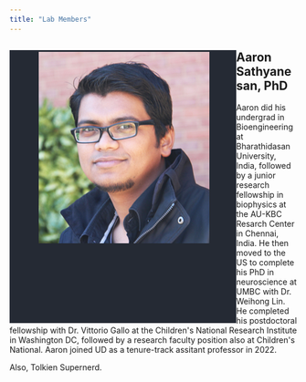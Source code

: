 ```yaml
---
title: "Lab Members"
---
```

<section id="principal investigator">
  <div class="splash-header">
    <div class="splash-image">
      <div style="float: left; margin-right 1em;">
        <img src="asathyanesan-4.png" />
      </div>
    </div>
    <div class="splash-block">
      <h2>Aaron Sathyanesan, PhD </h2>
      <p>Aaron did his undergrad in Bioengineering at Bharathidasan University, India, followed by a junior research fellowship in biophysics at the AU-KBC Resarch Center in Chennai, India. He then moved to the US to complete his PhD in neuroscience at UMBC with Dr. Weihong Lin. He completed his postdoctoral fellowship with Dr. Vittorio Gallo at the Children's National Research Institute in Washington DC, followed by a research faculty position also at Children's National. Aaron joined UD as a tenure-track assitant professor in 2022.</p>
      <p>Also, Tolkien Supernerd.</p>
    </div>
  </div>
</section>